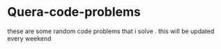 # Quera-code-problems

these are some random code problems that i solve . this will be updated every weekend
